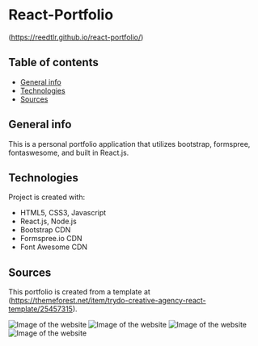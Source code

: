 # React-Portfolio 

(https://reedtlr.github.io/react-portfolio/)

## Table of contents
* [General info](#general-info)
* [Technologies](#technologies)
* [Sources](#sources)

## General info
This is a personal portfolio application that utilizes bootstrap, formspree, fontaswesome, and built in React.js.  
	
## Technologies
Project is created with:
* HTML5, CSS3, Javascript
* React.js, Node.js
* Bootstrap CDN 
* Formspree.io CDN
* Font Awesome CDN

## Sources
This portfolio is created from a template at (https://themeforest.net/item/trydo-creative-agency-react-template/25457315). 

![Image of the website](https://reedtlr.github.io/react-portfolio/images/screenshot1.png)
![Image of the website](https://reedtlr.github.io/react-portfolio/images/screenshot2.png)
![Image of the website](https://reedtlr.github.io/react-portfolio/images/screenshot3.png)
![Image of the website](https://reedtlr.github.io/react-portfolio/images/screenshot4.png)